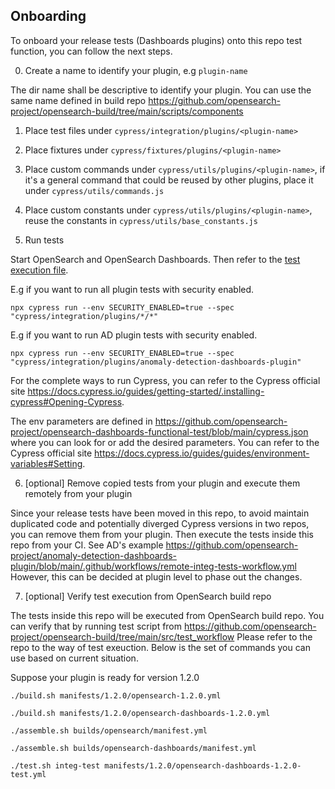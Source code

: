 ## Onboarding

To onboard your release tests (Dashboards plugins) onto this repo test function, you can follow the next steps.

0. Create a name to identify your plugin, e.g `plugin-name`

The dir name shall be descriptive to identify your plugin. You can use the same name defined in build repo https://github.com/opensearch-project/opensearch-build/tree/main/scripts/components

1. Place test files under `cypress/integration/plugins/<plugin-name>`

2. Place fixtures under `cypress/fixtures/plugins/<plugin-name>`

3. Place custom commands under `cypress/utils/plugins/<plugin-name>`, if it's a general command that could be reused by other plugins, place it under `cypress/utils/commands.js`

4. Place custom constants under `cypress/utils/plugins/<plugin-name>`, reuse the constants in `cypress/utils/base_constants.js`

5. Run tests

Start OpenSearch and OpenSearch Dashboards. Then refer to the [test execution file](/integtest.sh).

E.g if you want to run all plugin tests with security enabled.

```
npx cypress run --env SECURITY_ENABLED=true --spec "cypress/integration/plugins/*/*"
```

E.g if you want to run AD plugin tests with security enabled.

```
npx cypress run --env SECURITY_ENABLED=true --spec "cypress/integration/plugins/anomaly-detection-dashboards-plugin"
```

For the complete ways to run Cypress, you can refer to the Cypress official site https://docs.cypress.io/guides/getting-started/.installing-cypress#Opening-Cypress.

The env parameters are defined in https://github.com/opensearch-project/opensearch-dashboards-functional-test/blob/main/cypress.json where you can look for or add the desired parameters. You can refer to the Cypress official site https://docs.cypress.io/guides/guides/environment-variables#Setting.

6. [optional] Remove copied tests from your plugin and execute them remotely from your plugin

Since your release tests have been moved in this repo, to avoid maintain duplicated code and potentially diverged Cypress versions in two repos, you can remove them from your plugin. Then execute the tests inside this repo from your CI. See AD's example https://github.com/opensearch-project/anomaly-detection-dashboards-plugin/blob/main/.github/workflows/remote-integ-tests-workflow.yml However, this can be decided at plugin level to phase out the changes.

7. [optional] Verify test execution from OpenSearch build repo

The tests inside this repo will be executed from OpenSearch build repo. You can verify that by running test script from https://github.com/opensearch-project/opensearch-build/tree/main/src/test_workflow Please refer to the repo to the way of test exeuction. Below is the set of commands you can use based on current situation.

Suppose your plugin is ready for version 1.2.0

```
./build.sh manifests/1.2.0/opensearch-1.2.0.yml

./build.sh manifests/1.2.0/opensearch-dashboards-1.2.0.yml

./assemble.sh builds/opensearch/manifest.yml

./assemble.sh builds/opensearch-dashboards/manifest.yml

./test.sh integ-test manifests/1.2.0/opensearch-dashboards-1.2.0-test.yml

```